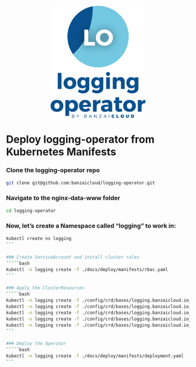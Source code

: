 <p align="center"><img src="../img/lo.svg" width="260"></p>
<p align="center">

# Deploy logging-operator from Kubernetes Manifests

### Clone the logging-operator repo
```bash
git clone git@github.com:banzaicloud/logging-operator.git
```

### Navigate to the nginx-data-www folder 
```bash
cd logging-operator
```

### Now, let’s create a Namespace called “logging” to work in: 
`````bash
kubectl create ns logging
```

### Create ServiceAccount and install cluster roles
`````bash
kubectl -n logging create -f ./docs/deploy/manifests/rbac.yaml
```

### Apply the ClusterResources
`````bash
kubectl -n logging create -f ./config/crd/bases/logging.banzaicloud.io_clusterflows.yaml
kubectl -n logging create -f ./config/crd/bases/logging.banzaicloud.io_clusteroutputs.yaml
kubectl -n logging create -f ./config/crd/bases/logging.banzaicloud.io_flows.yaml
kubectl -n logging create -f ./config/crd/bases/logging.banzaicloud.io_loggings.yaml
kubectl -n logging create -f ./config/crd/bases/logging.banzaicloud.io_outputs.yaml
```

### Deploy the Operator
`````bash
kubectl -n logging create -f ./docs/deploy/manifests/deployment.yaml
```

